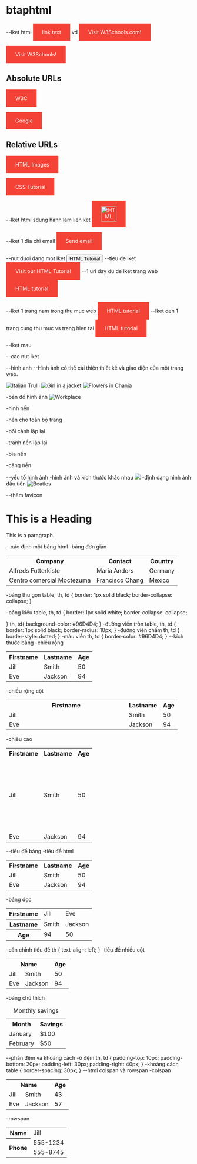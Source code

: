 # btaphtml
--lket html
<a href="url">link text</a>
vd
<a href="https://www.w3schools.com/">Visit W3Schools.com!</a>

<a href="https://www.w3schools.com/" target="_blank">Visit W3Schools!</a>

<h2>Absolute URLs</h2>
<p><a href="https://www.w3.org/">W3C</a></p>
<p><a href="https://www.google.com/">Google</a></p>

<h2>Relative URLs</h2>
<p><a href="html_images.asp">HTML Images</a></p>
<p><a href="/css/default.asp">CSS Tutorial</a></p>

--lket html sdung hanh lam lien ket
<a href="default.asp">
<img src="smiley.gif" alt="HTML tutorial" style="width:42px;height:42px;">
</a>

--lket 1 đia chi email
<a href="mailto:someone@example.com">Send email</a>

--nut duoi dang mot lket
<button onclick="document.location='default.asp'">HTML Tutorial</button>
--tieu de lket
<a href="https://www.w3schools.com/html/" title="Go to W3Schools HTML
 section">Visit our HTML Tutorial</a>
 --1 url day du de lket trang web
 <a href="https://www.w3schools.com/html/default.asp">HTML tutorial</a>
 
 --lket 1 trang nam trong thu muc web
 <a href="/html/default.asp">HTML tutorial</a>
 --lket den 1 trang cung thu muc vs trang hien tai
 <a href="default.asp">HTML tutorial</a>



 --lket mau

 <style>
a:link {
  color: green;
  background-color: transparent;
  text-decoration: none;
}

a:visited {
  color: pink;
  background-color: transparent;
  text-decoration: none;
}

a:hover {
  color: red;
  background-color: transparent;
  text-decoration: underline;
}

a:active {
  color: yellow;
  background-color: transparent;
  text-decoration: underline;
}
</style>
--cac nut lket
<style>
a:link, a:visited {
  background-color: #f44336;
  color: white;
  padding: 15px 25px;
  text-align: center;
  text-decoration: none;
  display: inline-block;
}

a:hover, a:active {
  background-color: red;
}
</style>
--hinh anh
--Hình ảnh có thể cải thiện thiết kế và giao diện của một trang web.

<img src="pic_trulli.jpg" alt="Italian Trulli">

<img src="img_girl.jpg" alt="Girl in a jacket">

<img src="img_chania.jpg" alt="Flowers in Chania">

-bản đồ hình ảnh
<img src="workplace.jpg" alt="Workplace" usemap="#workmap">

<map name="workmap">
  <area shape="rect" coords="34,44,270,350" alt="Computer" href="computer.htm">
  <area shape="rect" coords="290,172,333,250" alt="Phone" href="phone.htm">
  <area shape="circle" coords="337,300,44" alt="Coffee" href="coffee.htm">
</map>
-hình nền
<div style="background-image: url('img_girl.jpg');">

<style>
div {
  background-image: url('img_girl.jpg');
}
</style>

-nền cho toàn bộ trang
<style>
body {
  background-image: url('img_girl.jpg');
}
</style>
-bối cảnh lặp lại
<style>
body {
  background-image: url('example_img_girl.jpg');
}
</style>
-tránh nền lặp lại
<style>
body {
  background-image: url('example_img_girl.jpg');
  background-repeat: no-repeat;
}
</style>
-bìa nền
<style>
body {
  background-image: url('img_girl.jpg');
  background-repeat: no-repeat;
  background-attachment: fixed;
  background-size: cover;
}
</style>
-căng nền
<style>
body {
  background-image: url('img_girl.jpg');
  background-repeat: no-repeat;
  background-attachment: fixed;
  background-size: 100% 100%;
}
</style>
--yếu tố hình ảnh
-hình ảnh và kích thước khác nhau
<picture>
  <source media="(min-width: 650px)" srcset="img_food.jpg">
  <source media="(min-width: 465px)" srcset="img_car.jpg">
  <img src="img_girl.jpg">
</picture>
-định dạng hình ảnh đầu tiên
<picture>
  <source srcset="img_avatar.png">
  <source srcset="img_girl.jpg">
  <img src="img_beatles.gif" alt="Beatles" style="width:auto;">
</picture>

--thêm favicon
<!DOCTYPE html>
<html>
<head>
  <title>My Page Title</title>
  <link rel="icon" type="image/x-icon" href="/images/favicon.ico">
</head>
<body>

<h1>This is a Heading</h1>
<p>This is a paragraph.</p>

</body>
</html>
--xác định một bảng html
-bảng đơn giản
<table>
  <tr>
    <th>Company</th>
    <th>Contact</th>
    <th>Country</th>
  </tr>
  <tr>
    <td>Alfreds Futterkiste</td>
    <td>Maria Anders</td>
    <td>Germany</td>
  </tr>
  <tr>
    <td>Centro comercial Moctezuma</td>
    <td>Francisco Chang</td>
    <td>Mexico</td>
  </tr>
</table>
-bảng thu gọn
table, th, td {
  border: 1px solid black;
  border-collapse: collapse;
}

-bảng kiểu
table, th, td {
    border: 1px solid white;
    border-collapse: collapse;

}
th, td{
    background-color: #96D4D4;
}
-đường viền tròn
table, th, td {
  border: 1px solid black;
  border-radius: 10px;
}
-đường viền chấm
 th, td {
  border-style: dotted;
}
-màu viền
 th, td {
  border-color: #96D4D4;
}
--kích thước bảng
-chiều rộng
<table style="width:100%">
  <tr>
    <th>Firstname</th>
    <th>Lastname</th>
    <th>Age</th>
  </tr>
  <tr>
    <td>Jill</td>
    <td>Smith</td>
    <td>50</td>
  </tr>
  <tr>
    <td>Eve</td>
    <td>Jackson</td>
    <td>94</td>
  </tr>
</table>
-chiều rộng cột
<table style="width:100%">
  <tr>
    <th style="width:70%">Firstname</th>
    <th>Lastname</th>
    <th>Age</th>
  </tr>
  <tr>
    <td>Jill</td>
    <td>Smith</td>
    <td>50</td>
  </tr>
  <tr>
    <td>Eve</td>
    <td>Jackson</td>
    <td>94</td>
  </tr>
</table>
-chiều cao
<table style="width:100%">
  <tr>
    <th>Firstname</th>
    <th>Lastname</th>
    <th>Age</th>
  </tr>
  <tr style="height:200px">
    <td>Jill</td>
    <td>Smith</td>
    <td>50</td>
  </tr>
  <tr>
    <td>Eve</td>
    <td>Jackson</td>
    <td>94</td>
  </tr>
</table>
--tiêu đề bảng
-tiêu đề html
<table>
  <tr>
    <th>Firstname</th>
    <th>Lastname</th>
    <th>Age</th>
  </tr>
  <tr>
    <td>Jill</td>
    <td>Smith</td>
    <td>50</td>
  </tr>
  <tr>
    <td>Eve</td>
    <td>Jackson</td>
    <td>94</td>
  </tr>
</table>
-bảng dọc
<table>
  <tr>
    <th>Firstname</th>
    <td>Jill</td>
    <td>Eve</td>
  </tr>
  <tr>
    <th>Lastname</th>
    <td>Smith</td>
    <td>Jackson</td>
  </tr>
  <tr>
    <th>Age</th>
    <td>94</td>
    <td>50</td>
  </tr>
</table>

-căn chỉnh tiêu đề
th {
  text-align: left;
}
-tiêu đề nhiều cột
<table>
  <tr>
    <th colspan="2">Name</th>
    <th>Age</th>
  </tr>
  <tr>
    <td>Jill</td>
    <td>Smith</td>
    <td>50</td>
  </tr>
  <tr>
    <td>Eve</td>
    <td>Jackson</td>
    <td>94</td>
  </tr>
</table>
-bảng chú thích
<table style="width:100%">
  <caption>Monthly savings</caption>
  <tr>
    <th>Month</th>
    <th>Savings</th>
  </tr>
  <tr>
    <td>January</td>
    <td>$100</td>
  </tr>
  <tr>
    <td>February</td>
    <td>$50</td>
  </tr>
</table>
--phần đệm và khoảng cách
-ô đệm
th, td {
  padding-top: 10px;
  padding-bottom: 20px;
  padding-left: 30px;
  padding-right: 40px;
}
-khoảng cách
table {
  border-spacing: 30px;
}
--html colspan và rowspan
-colspan
<table>
  <tr>
    <th colspan="2">Name</th>
    <th>Age</th>
  </tr>
  <tr>
    <td>Jill</td>
    <td>Smith</td>
    <td>43</td>
  </tr>
  <tr>
    <td>Eve</td>
    <td>Jackson</td>
    <td>57</td>
  </tr>
</table>
-rowspan
<table>
  <tr>
    <th>Name</th>
    <td>Jill</td>
  </tr>
  <tr>
    <th rowspan="2">Phone</th>
    <td>555-1234</td>
  </tr>
  <tr>
    <td>555-8745</td>
</tr>
</table>

